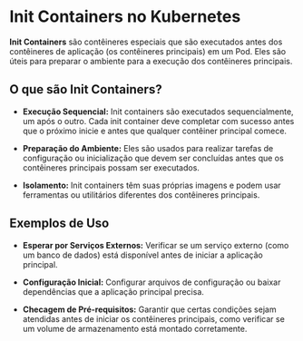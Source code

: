# Init Containers no Kubernetes

**Init Containers** são contêineres especiais que são executados antes dos contêineres de aplicação (os contêineres principais) em um Pod. Eles são úteis para preparar o ambiente para a execução dos contêineres principais.

## O que são Init Containers?

- **Execução Sequencial:** Init containers são executados sequencialmente, um após o outro. Cada init container deve completar com sucesso antes que o próximo inicie e antes que qualquer contêiner principal comece.

- **Preparação do Ambiente:** Eles são usados para realizar tarefas de configuração ou inicialização que devem ser concluídas antes que os contêineres principais possam ser executados.

- **Isolamento:** Init containers têm suas próprias imagens e podem usar ferramentas ou utilitários diferentes dos contêineres principais.

## Exemplos de Uso

- **Esperar por Serviços Externos:** Verificar se um serviço externo (como um banco de dados) está disponível antes de iniciar a aplicação principal.
  
- **Configuração Inicial:** Configurar arquivos de configuração ou baixar dependências que a aplicação principal precisa.

- **Checagem de Pré-requisitos:** Garantir que certas condições sejam atendidas antes de iniciar os contêineres principais, como verificar se um volume de armazenamento está montado corretamente.